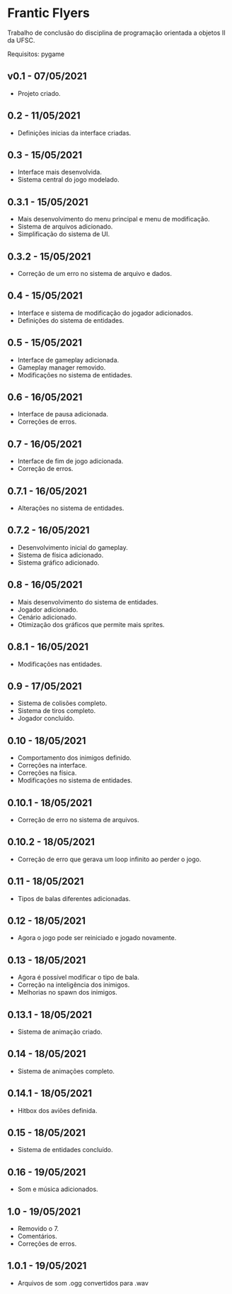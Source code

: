 # Frantic Flyers

Trabalho de conclusão do disciplina de programação orientada a objetos II da UFSC.

Requisitos: pygame

## v0.1 - 07/05/2021

* Projeto criado.

## 0.2 - 11/05/2021

* Definições inicias da interface criadas.

## 0.3 - 15/05/2021

* Interface mais desenvolvida.
* Sistema central do jogo modelado.

## 0.3.1 - 15/05/2021

* Mais desenvolvimento do menu principal e menu de modificação.
* Sistema de arquivos adicionado.
* Simplificação do sistema de UI.

## 0.3.2 - 15/05/2021

* Correção de um erro no sistema de arquivo e dados.

## 0.4 - 15/05/2021

* Interface e sistema de modificação do jogador adicionados.
* Definições do sistema de entidades.

## 0.5 - 15/05/2021

* Interface de gameplay adicionada.
* Gameplay manager removido.
* Modificações no sistema de entidades.

## 0.6 - 16/05/2021

* Interface de pausa adicionada.
* Correções de erros.

## 0.7 - 16/05/2021

* Interface de fim de jogo adicionada.
* Correção de erros.

## 0.7.1 - 16/05/2021

* Alterações no sistema de entidades.

## 0.7.2 - 16/05/2021

* Desenvolvimento inicial do gameplay.
* Sistema de física adicionado.
* Sistema gráfico adicionado.

## 0.8 - 16/05/2021

* Mais desenvolvimento do sistema de entidades.
* Jogador adicionado.
* Cenário adicionado.
* Otimização dos gráficos que permite mais sprites.

## 0.8.1 - 16/05/2021

* Modificações nas entidades.

## 0.9 - 17/05/2021

* Sistema de colisões completo.
* Sistema de tiros completo.
* Jogador concluído.

## 0.10 - 18/05/2021

* Comportamento dos inimigos definido.
* Correções na interface.
* Correções na física.
* Modificações no sistema de entidades.

## 0.10.1 - 18/05/2021

* Correção de erro no sistema de arquivos.

## 0.10.2 - 18/05/2021

* Correção de erro que gerava um loop infinito ao perder o jogo.

## 0.11 - 18/05/2021

* Tipos de balas diferentes adicionadas.

## 0.12 - 18/05/2021

* Agora o jogo pode ser reiniciado e jogado novamente.

## 0.13 - 18/05/2021

* Agora é possível modificar o tipo de bala.
* Correção na inteligência dos inimigos.
* Melhorias no spawn dos inimigos.

## 0.13.1 - 18/05/2021

* Sistema de animação criado.

## 0.14 - 18/05/2021

* Sistema de animações completo.

## 0.14.1 - 18/05/2021

* Hitbox dos aviões definida.

## 0.15 - 18/05/2021

* Sistema de entidades concluído.

## 0.16 - 19/05/2021

* Som e música adicionados.

## 1.0 - 19/05/2021

* Removido o 7.
* Comentários.
* Correções de erros.

## 1.0.1 - 19/05/2021

* Arquivos de som .ogg convertidos para .wav
